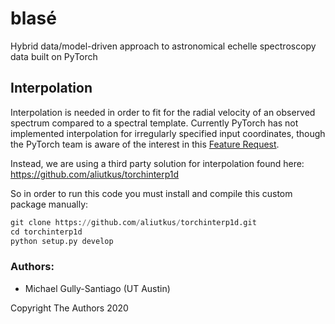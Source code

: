 # blasé

Hybrid data/model-driven approach to astronomical echelle spectroscopy data built on PyTorch

## Interpolation

Interpolation is needed in order to fit for the radial velocity of an observed spectrum compared to a spectral template. Currently PyTorch has not implemented interpolation for irregularly specified input coordinates, though the PyTorch team is aware of the interest in this [Feature Request](https://github.com/pytorch/pytorch/issues/1552).

Instead, we are using a third party solution for interpolation found here:  
https://github.com/aliutkus/torchinterp1d

So in order to run this code you must install and compile this custom package manually:

```python
git clone https://github.com/aliutkus/torchinterp1d.git
cd torchinterp1d
python setup.py develop
```

### Authors:

- Michael Gully-Santiago (UT Austin)

Copyright The Authors 2020
